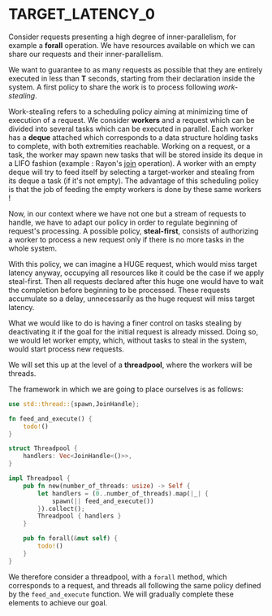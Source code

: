 # TARGET_LATENCY_0

Consider requests presenting a high degree of inner-parallelism, for example a **forall** operation. We have resources available on which we can share our requests and their inner-parallelism.

We want to guarantee to as many requests as possible that they are entirely executed in less than **T** seconds, starting from their declaration inside the system. A first policy to share the work is to process following *work-stealing*.

Work-stealing refers to a scheduling policy aiming at minimizing time of execution of a request.
We consider **workers** and a request which can be divided into several tasks which can be executed in parallel.
Each worker has a **deque** attached which corresponds to a data structure holding tasks to complete, with both extremities reachable.
Working on a request, or a task, the worker may spawn new tasks that will be stored inside its deque in a LIFO fashion (example : Rayon's [join](https://docs.rs/rayon/1.5.1/rayon/fn.join.html) operation). A worker with an empty deque will try to feed itself by selecting a target-worker and stealing from its deque a task (if it's not empty).
The advantage of this scheduling policy is that the job of feeding the empty workers is done by these same workers !

Now, in our context where we have not one but a stream of requests to handle, we have to adapt our policy in order to regulate beginning of request's processing. A possible policy, **steal-first**, consists of authorizing a worker to process a new request only if there is no more tasks in the whole system.

With this policy, we can imagine a HUGE request, which would miss target latency anyway, occupying all resources like it could be the case if we apply steal-first. Then all requests declared after this huge one would have to wait the completion before beginning to be processed. These requests accumulate so a delay, unnecessarily as the huge request will miss target latency.

What we would like to do is having a finer control on tasks stealing by deactivating it if the goal for the initial request is already missed. Doing so, we would let worker empty, which, without tasks to steal in the system, would start process new requests.

We will set this up at the level of a **threadpool**, where the workers will be threads.

The framework in which we are going to place ourselves is as follows: 
```rust
use std::thread::{spawn,JoinHandle};

fn feed_and_execute() {
	todo!()
}

struct Threadpool {
	handlers: Vec<JoinHandle<()>>,
}

impl Threadpool {
	pub fn new(number_of_threads: usize) -> Self {
		let handlers = (0..number_of_threads).map(|_| {
			spawn(|| feed_and_execute())
		}).collect();
		Threadpool { handlers }
	}

	pub fn forall(&mut self) {
		todo!()
	}
}
```

We therefore consider a threadpool, with a ```forall``` method, which corresponds to a request, and threads all following the same policy defined by the ```feed_and_execute``` function. We will gradually complete these elements to achieve our goal.
